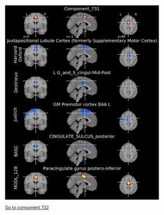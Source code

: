


![731](preliminary/731.jpg "Component 731")

[Go to component 732](https://parietal-inria.github.io/MODL_atlas/1024/732 "Component 732")